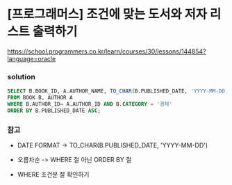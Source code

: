 # [프로그래머스] 조건에 맞는 도서와 저자 리스트 출력하기 
https://school.programmers.co.kr/learn/courses/30/lessons/144854?language=oracle

### solution
```SQL
SELECT B.BOOK_ID, A.AUTHOR_NAME, TO_CHAR(B.PUBLISHED_DATE, 'YYYY-MM-DD') AS PUBLISHED_DATE
FROM BOOK B, AUTHOR A
WHERE B.AUTHOR_ID= A.AUTHOR_ID AND B.CATEGORY = '경제'
ORDER BY B.PUBLISHED_DATE ASC;
```

### 참고
- DATE FORMAT -> TO_CHAR(B.PUBLISHED_DATE, 'YYYY-MM-DD')

- 오름차순 -> WHERE 절 아닌 ORDER BY 절

- WHERE 조건문 잘 확인하기